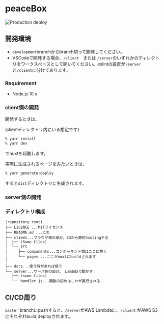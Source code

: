 # peaceBox
![Production deploy](https://github.com/peaceBox/peaceBox/workflows/Production%20deploy/badge.svg)
## 開発環境
- `development`branchからbranch切って開発してください。
- VSCodeで開発する場合、`/client`　または `/server`のいずれかのディレクトリをワークスペースとして開いてください。eslintの設定が`/server`と`/client`に分けてあります。

### Requirement
- Node.js 10.x

### client側の開発

開発するときは、

(clientディレクトリ内にいる想定です)
```zsh
% yarn install
% yarn dev
```
でnuxtを起動します。

実際に生成されるページをみたいときは、
```zsh
% yarn generate:deploy
```
すると`dist`ディレクトリに生成されます。

### server側の開発


### ディレクトリ構成
```
(repository root)  
├── LICENCE ...MITライセンス  
├── README.md ...これ  
├── client...ブラウザ側の部分。S3から静的hostingする  
│  ├── (Some files)  
│  └── src  
│     ├── components...コンポーネント類はここに置く  
│     └── pages ...ここがnuxtにbuildされます  
│  
├── docs...使う時があれば使う  
└── server...サーバ側の部分。 Lambdaで動かす  
   ├── (some files)
   └── handler.js...関数の初めはこれが実行される
```

## CI/CD周り
`master` branchにpushすると、`/server`がAWS Lambdaに、`/client` がAWS S3にそれぞれbuild,deployされます。


